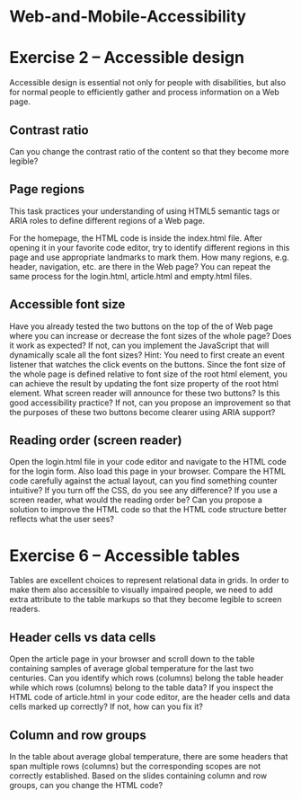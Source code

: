 # Web-and-Mobile-Accessibility

# Exercise 2 – Accessible design
Accessible design is essential not only for people with disabilities, but also for normal people to efficiently gather and process information on a Web page.

## Contrast ratio
Can you change the contrast ratio of the content so that they become more legible?

## Page regions
This task practices your understanding of using HTML5 semantic tags or ARIA roles to define different regions of a Web page.

For the homepage, the HTML code is inside the index.html file. After opening it in your favorite code editor, try to identify different regions in this page and use appropriate landmarks to mark them. How many regions, e.g. header, navigation, etc. are there in the Web page?
You can repeat the same process for the login.html, article.html and empty.html files. 

## Accessible font size
Have you already tested the two buttons on the top of the of Web page where you can increase or decrease the font sizes of the whole page? Does it work as expected? If not, can you implement the JavaScript that will dynamically scale all the font sizes?
Hint: You need to first create an event listener that watches the click events on the buttons. Since the font size of the whole page is defined relative to font size of the root html element, you can achieve the result by updating the font size property of the root html element.
What screen reader will announce for these two buttons? Is this good accessibility practice? If not, can you propose an improvement so that the purposes of these two buttons become clearer using ARIA support?

## Reading order (screen reader)
Open the login.html file in your code editor and navigate to the HTML code for the login form. Also load this page in your browser. Compare the HTML code carefully against the actual layout, can you find something counter intuitive? If you turn off the CSS, do you see any difference? If you use a screen reader, what would the reading order be?
Can you propose a solution to improve the HTML code so that the HTML code structure better reflects what the user sees?

# Exercise 6 – Accessible tables
Tables are excellent choices to represent relational data in grids. In order to make them also accessible to visually impaired people, we need to add extra attribute to the table markups so that they become legible to screen readers.

## Header cells vs data cells
Open the article page in your browser and scroll down to the table containing samples of average global temperature for the last two centuries. Can you identify which rows (columns) belong the table header while which rows (columns) belong to the table data? If you inspect the HTML code of article.html in your code editor, are the header cells and data cells marked up correctly? If not, how can you fix it?

## Column and row groups
In the table about average global temperature, there are some headers that span multiple rows (columns) but the corresponding scopes are not correctly established. Based on the slides containing column and row groups, can you change the HTML code?
